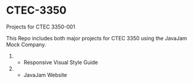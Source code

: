 # CTEC-3350
Projects for CTEC 3350-001

This Repo includes both major projects for CTEC 3350 using the JavaJam Mock Company.

1. - Responsive Visual Style Guide
2. - JavaJam Website
